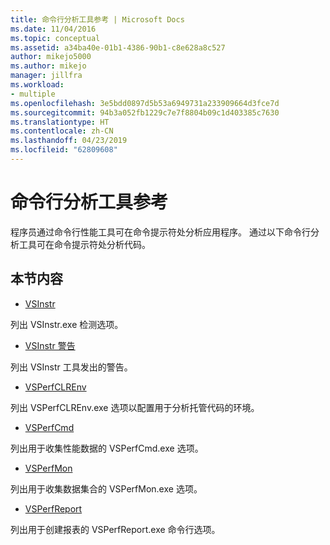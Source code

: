```yaml
---
title: 命令行分析工具参考 | Microsoft Docs
ms.date: 11/04/2016
ms.topic: conceptual
ms.assetid: a34ba40e-01b1-4386-90b1-c8e628a8c527
author: mikejo5000
ms.author: mikejo
manager: jillfra
ms.workload:
- multiple
ms.openlocfilehash: 3e5bdd0897d5b53a6949731a233909664d3fce7d
ms.sourcegitcommit: 94b3a052fb1229c7e7f8804b09c1d403385c7630
ms.translationtype: HT
ms.contentlocale: zh-CN
ms.lasthandoff: 04/23/2019
ms.locfileid: "62809608"
---
```

# <a name="command-line-profiling-tools-reference"></a>命令行分析工具参考
程序员通过命令行性能工具可在命令提示符处分析应用程序。 通过以下命令行分析工具可在命令提示符处分析代码。

## <a name="in-this-section"></a>本节内容
- [VSInstr](../profiling/vsinstr.md)

 列出 VSInstr.exe 检测选项。

- [VSInstr 警告](../profiling/vsinstr-warnings.md)

 列出 VSInstr 工具发出的警告。

- [VSPerfCLREnv](../profiling/vsperfclrenv.md)

 列出 VSPerfCLREnv.exe 选项以配置用于分析托管代码的环境。

- [VSPerfCmd](../profiling/vsperfcmd.md)

 列出用于收集性能数据的 VSPerfCmd.exe 选项。

- [VSPerfMon](../profiling/vsperfmon.md)

 列出用于收集数据集合的 VSPerfMon.exe 选项。

- [VSPerfReport](../profiling/vsperfreport.md)

 列出用于创建报表的 VSPerfReport.exe 命令行选项。